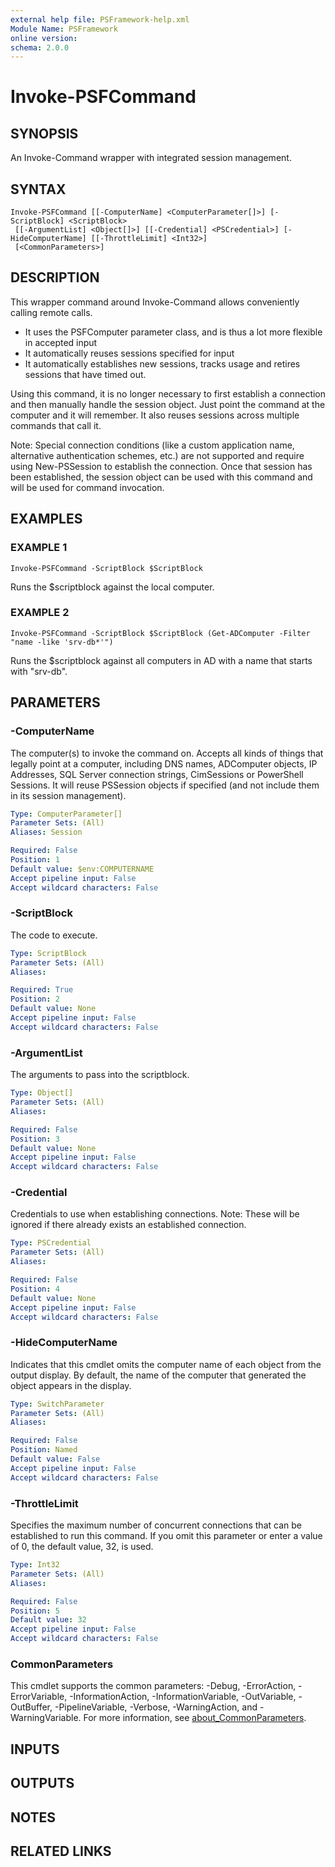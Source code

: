 ```yaml
---
external help file: PSFramework-help.xml
Module Name: PSFramework
online version:
schema: 2.0.0
---
```


# Invoke-PSFCommand

## SYNOPSIS
An Invoke-Command wrapper with integrated session management.

## SYNTAX

```
Invoke-PSFCommand [[-ComputerName] <ComputerParameter[]>] [-ScriptBlock] <ScriptBlock>
 [[-ArgumentList] <Object[]>] [[-Credential] <PSCredential>] [-HideComputerName] [[-ThrottleLimit] <Int32>]
 [<CommonParameters>]
```

## DESCRIPTION
This wrapper command around Invoke-Command allows conveniently calling remote calls.

- It uses the PSFComputer parameter class, and is thus a lot more flexible in accepted input
- It automatically reuses sessions specified for input
- It automatically establishes new sessions, tracks usage and retires sessions that have timed out.

Using this command, it is no longer necessary to first establish a connection and then manually handle the session object.
Just point the command at the computer and it will remember.
It also reuses sessions across multiple commands that call it.

Note:
Special connection conditions (like a custom application name, alternative authentication schemes, etc.) are not supported and require using New-PSSession to establish the connection.
Once that session has been established, the session object can be used with this command and will be used for command invocation.

## EXAMPLES

### EXAMPLE 1
```
Invoke-PSFCommand -ScriptBlock $ScriptBlock
```

Runs the $scriptblock against the local computer.

### EXAMPLE 2
```
Invoke-PSFCommand -ScriptBlock $ScriptBlock (Get-ADComputer -Filter "name -like 'srv-db*'")
```

Runs the $scriptblock against all computers in AD with a name that starts with "srv-db".

## PARAMETERS

### -ComputerName
The computer(s) to invoke the command on.
Accepts all kinds of things that legally point at a computer, including DNS names, ADComputer objects, IP Addresses, SQL Server connection strings, CimSessions or PowerShell Sessions.
It will reuse PSSession objects if specified (and not include them in its session management).

```yaml
Type: ComputerParameter[]
Parameter Sets: (All)
Aliases: Session

Required: False
Position: 1
Default value: $env:COMPUTERNAME
Accept pipeline input: False
Accept wildcard characters: False
```

### -ScriptBlock
The code to execute.

```yaml
Type: ScriptBlock
Parameter Sets: (All)
Aliases:

Required: True
Position: 2
Default value: None
Accept pipeline input: False
Accept wildcard characters: False
```

### -ArgumentList
The arguments to pass into the scriptblock.

```yaml
Type: Object[]
Parameter Sets: (All)
Aliases:

Required: False
Position: 3
Default value: None
Accept pipeline input: False
Accept wildcard characters: False
```

### -Credential
Credentials to use when establishing connections.
Note: These will be ignored if there already exists an established connection.

```yaml
Type: PSCredential
Parameter Sets: (All)
Aliases:

Required: False
Position: 4
Default value: None
Accept pipeline input: False
Accept wildcard characters: False
```

### -HideComputerName
Indicates that this cmdlet omits the computer name of each object from the output display.
By default, the name of the computer that generated the object appears in the display.

```yaml
Type: SwitchParameter
Parameter Sets: (All)
Aliases:

Required: False
Position: Named
Default value: False
Accept pipeline input: False
Accept wildcard characters: False
```

### -ThrottleLimit
Specifies the maximum number of concurrent connections that can be established to run this command.
If you omit this parameter or enter a value of 0, the default value, 32, is used.

```yaml
Type: Int32
Parameter Sets: (All)
Aliases:

Required: False
Position: 5
Default value: 32
Accept pipeline input: False
Accept wildcard characters: False
```

### CommonParameters
This cmdlet supports the common parameters: -Debug, -ErrorAction, -ErrorVariable, -InformationAction, -InformationVariable, -OutVariable, -OutBuffer, -PipelineVariable, -Verbose, -WarningAction, and -WarningVariable. For more information, see [about_CommonParameters](http://go.microsoft.com/fwlink/?LinkID=113216).

## INPUTS

## OUTPUTS

## NOTES

## RELATED LINKS
